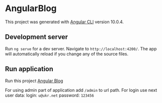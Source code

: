 # AngularBlog

This project was generated with [Angular CLI](https://github.com/angular/angular-cli) version 10.0.4.

## Development server

Run `ng serve` for a dev server. Navigate to `http://localhost:4200/`. The app will automatically reload if you change any of the source files.

## Run application

Run this project [Angular Blog](https://angular-blog-59b3f.web.app/)

For using admin part of application add ```/admin``` to url path.
For login use next user data:
    login: ```u@ukr.net```
    password: ```123456```



